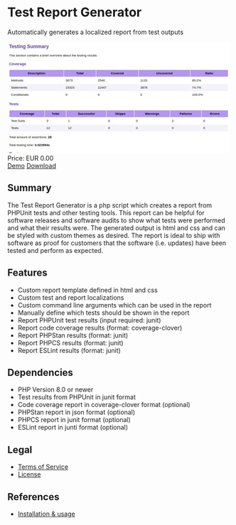 # Test Report Generator

Automatically generates a localized report from test outputs

<div class="splash">
    <img alt="Splash" src="/content/solutions/finished/TestReportGenerator/img/TestReportGenerator_splash.png">
    <div class="price">Price: EUR 0.00</div>
    <div class="purchase">
        <a class="button" rel="download" type="application/pdf" target="_blank" href="https://raw.githubusercontent.com/Karaka-Management/TestReportGenerator/master/tests/TestReport.pdf">Demo</a>
        <a class="button" rel="download" type="application/zip" href="https://github.com/Karaka-Management/TestReportGenerator/archive/refs/heads/master.zip">Download</a>
    </div>
</div>

## Summary

The Test Report Generator is a php script which creates a report from PHPUnit tests and other testing tools. This report can be helpful for software releases and software audits to show what tests were performed and what their results were. The generated output is html and css and can be styled with custom themes as desired. The report is ideal to ship with software as proof for customers that the software (i.e. updates) have been tested and perform as expected.

## Features

* Custom report template defined in html and css
* Custom test and report localizations
* Custom command line arguments which can be used in the report
* Manually define which tests should be shown in the report
* Report PHPUnit test results (input required: junit)
* Report code coverage results (format: coverage-clover)
* Report PHPStan results (format: junit)
* Report PHPCS results (format: junit)
* Report ESLint results (format: junit)

## Dependencies

* PHP Version 8.0 or newer
* Test results from PHPUnit in junit format
* Code coverage report in coverage-clover format (optional)
* PHPStan report in json format (optional)
* PHPCS report in junit format (optional)
* ESLint report in junti format (optional)

## Legal

* [Terms of Service](/en/terms)
* [License](/content/licenses/LICENSE%20MIT%20V1.txt)

## References

* [Installation & usage](https://github.com/Karaka-Management/TestReportGenerator/blob/master/README.md)
